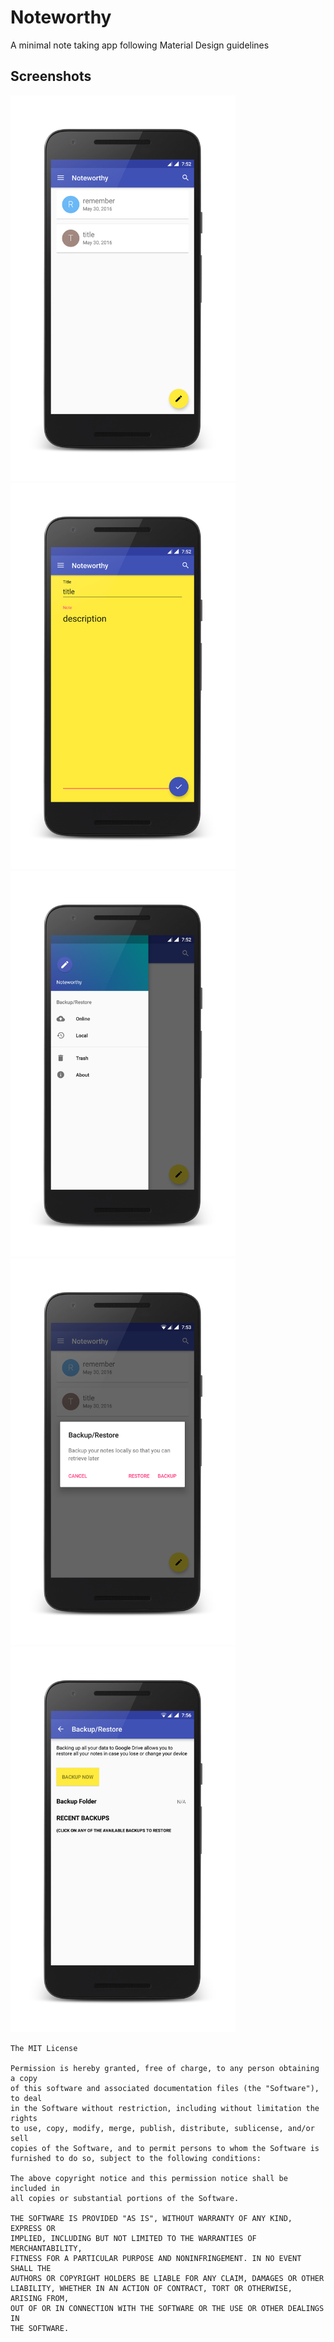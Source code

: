

# Noteworthy
A minimal note taking app following Material Design guidelines

## Screenshots
<img src="https://raw.githubusercontent.com/SubhrajyotiSen/Noteworthy/master/screenshots/d3.png" width="360"><img src="https://raw.githubusercontent.com/SubhrajyotiSen/Noteworthy/master/screenshots/d2.png" width="360"><img src="https://raw.githubusercontent.com/SubhrajyotiSen/Noteworthy/master/screenshots/d1.png" width="360"><img src="https://raw.githubusercontent.com/SubhrajyotiSen/Noteworthy/master/screenshots/d4.png" width="360"><img src="https://raw.githubusercontent.com/SubhrajyotiSen/Noteworthy/master/screenshots/d5.png" width="360">


    The MIT License

    Permission is hereby granted, free of charge, to any person obtaining a copy
    of this software and associated documentation files (the "Software"), to deal
    in the Software without restriction, including without limitation the rights
    to use, copy, modify, merge, publish, distribute, sublicense, and/or sell
    copies of the Software, and to permit persons to whom the Software is
    furnished to do so, subject to the following conditions:

    The above copyright notice and this permission notice shall be included in
    all copies or substantial portions of the Software.

    THE SOFTWARE IS PROVIDED "AS IS", WITHOUT WARRANTY OF ANY KIND, EXPRESS OR
    IMPLIED, INCLUDING BUT NOT LIMITED TO THE WARRANTIES OF MERCHANTABILITY,
    FITNESS FOR A PARTICULAR PURPOSE AND NONINFRINGEMENT. IN NO EVENT SHALL THE
    AUTHORS OR COPYRIGHT HOLDERS BE LIABLE FOR ANY CLAIM, DAMAGES OR OTHER
    LIABILITY, WHETHER IN AN ACTION OF CONTRACT, TORT OR OTHERWISE, ARISING FROM,
    OUT OF OR IN CONNECTION WITH THE SOFTWARE OR THE USE OR OTHER DEALINGS IN
    THE SOFTWARE.

